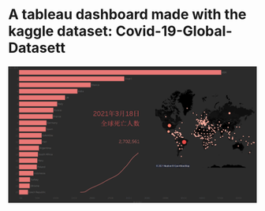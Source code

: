 # A tableau dashboard made with the kaggle dataset: Covid-19-Global-Datasett
![image](https://github.com/Annali2219/Tableau_Covid-19-Global-Dataset/blob/master/Dashboard.PNG)
